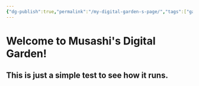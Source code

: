 ```yaml
---
{"dg-publish":true,"permalink":"/my-digital-garden-s-page/","tags":["gardenEntry"]}
---
```



# Welcome to Musashi's Digital Garden!

## This is just a simple test to see how it runs. 